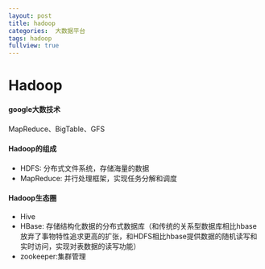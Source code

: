 ```yaml
---
layout: post
title: hadoop
categories:  大数据平台
tags: hadoop
fullview: true
---
```


# Hadoop

#### google大数技术
MapReduce、BigTable、GFS

#### Hadoop的组成
* HDFS: 分布式文件系统，存储海量的数据
* MapReduce: 并行处理框架，实现任务分解和调度

#### Hadoop生态圈
* Hive
* HBase: 存储结构化数据的分布式数据库（和传统的关系型数据库相比hbase放弃了事物特性追求更高的扩张，和HDFS相比hbase提供数据的随机读写和实时访问，实现对表数据的读写功能）
* zookeeper:集群管理
